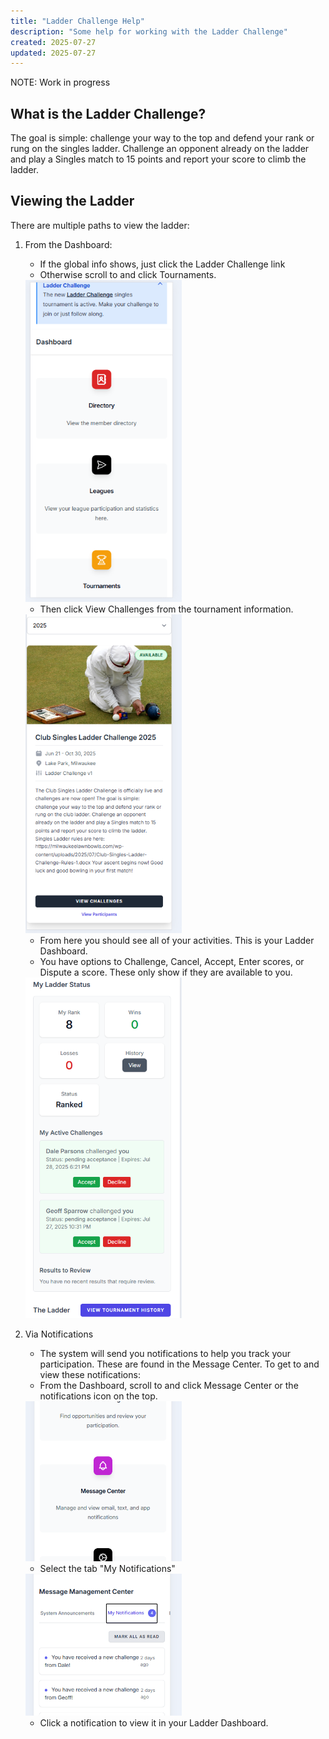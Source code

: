 ```yaml
---
title: "Ladder Challenge Help"
description: "Some help for working with the Ladder Challenge"
created: 2025-07-27
updated: 2025-07-27
---
```


NOTE: Work in progress

## What is the Ladder Challenge?

The goal is simple: challenge your way to the top and defend your rank or rung on the singles ladder. Challenge an opponent already on the ladder and play a Singles match to 15 points and report your score to climb the ladder.

## Viewing the Ladder

There are multiple paths to view the ladder:

1. From the Dashboard:
    - If the global info shows, just click the Ladder Challenge link
    - Otherwise scroll to and click Tournaments.

    <img src="../assets/imgs/dash2tournament.png" width="250">

    - Then click View Challenges from the tournament information.

    <img src="../assets/imgs/ladder_tourn.png" width="250">

    - From here you should see all of your activities. This is your Ladder Dashboard.
    - You have options to Challenge, Cancel, Accept, Enter scores, or Dispute a score. These only show if they are available to you.

    <img src="../assets/imgs/MyLadder.png" width="250">

2. Via Notifications
    - The system will send you notifications to help you track your participation. These are found in the Message Center. To get to and view these notifications:
    - From the Dashboard, scroll to and click Message Center or the notifications icon on the top.

    <img src="../assets/imgs/dashboard.png" width="250"> 

    - Select the tab "My Notifications"

    <img src="../assets/imgs/MyNotifications.png" width="250"> 

    - Click a notification to view it in your Ladder Dashboard.

